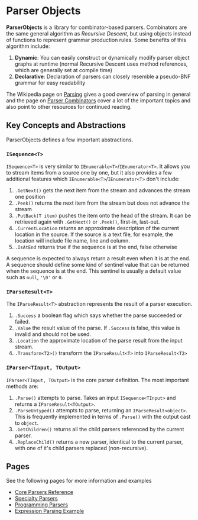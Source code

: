# Parser Objects

**ParserObjects** is a library for combinator-based parsers. Combinators are the same general algorithm as *Recursive Descent*, but using objects instead of functions to represent grammar production rules. Some benefits of this algorithm include:

1. **Dynamic**: You can easily construct or dynamically modify parser object graphs at runtime (normal Recursive Descent uses method references, which are generally set at compile time)
1. **Declarative**: Declaration of parsers can closely resemble a pseudo-BNF grammar for easy readability

The Wikipedia page on [Parsing](https://en.wikipedia.org/wiki/Parsing#Computer_languages) gives a good overview of parsing in general and the page on [Parser Combinators](https://en.wikipedia.org/wiki/Parser_combinator) cover a lot of the important topics and also point to other resources for continued reading.

## Key Concepts and Abstractions

ParserObjects defines a few important abstractions.

### `ISequence<T>`

`ISequence<T>` is very similar to `IEnumerable<T>`/`IEnumerator<T>`. It allows you to stream items from a source one by one, but it also provides a few additional features which `IEnumerable<T>`/`IEnumerator<T>` don't include:

1. `.GetNext()` gets the next item from the stream and advances the stream one position
1. `.Peek()` returns the next item from the stream but does not advance the stream
1. `.PutBack(T item)` pushes the item onto the head of the stream. It can be retrieved again with `.GetNext()` or `.Peek()`, first-in, last-out.
1. `.CurrentLocation` returns an approximate description of the current location in the source. If the source is a text file, for example, the location will include file name, line and column.
1. `.IsAtEnd` returns true if the sequence is at the end, false otherwise

A sequence is expected to always return a result even when it is at the end. A sequence should define some kind of sentinel value that can be returned when the sequence is at the end. This sentinel is usually a default value such as `null`, `'\0'` or `0`.

### `IParseResult<T>`

The `IParseResult<T>` abstraction represents the result of a parser execution. 

1. `.Success` a boolean flag which says whether the parse succeeded or failed. 
1. `.Value` the result value of the parse. If `.Success` is false, this value is invalid and should not be used.
1. `.Location` the approximate location of the parse result from the input stream. 
1. `.Transform<T2>()` transform the `IParseResult<T>` into `IParseResult<T2>`

### `IParser<TInput, TOutput>`

`IParser<TInput, TOutput>` is the core parser definition. The most important methods are:

1. `.Parse()` attempts to parse. Takes an input `ISequence<TInput>` and returns a `IParseResult<TOutput>`.
1. `.ParseUntyped()` attempts to parse, returning an `IParseResult<object>`. This is frequently implemented in terms of `.Parse()` with the output cast to `object`.
1. `.GetChildren()` returns all the child parsers referenced by the current parser. 
1. `.ReplaceChild()` returns a new parser, identical to the current parser, with one of it's child parsers replaced (non-recursive).

## Pages

See the following pages for more information and examples

* [Core Parsers Reference](parsers_core.md)
* [Specialty Parsers](parsers_specialty.md)
* [Programming Parsers](parsers_programming.md)
* [Expression Parsing Example](expression_example.md)